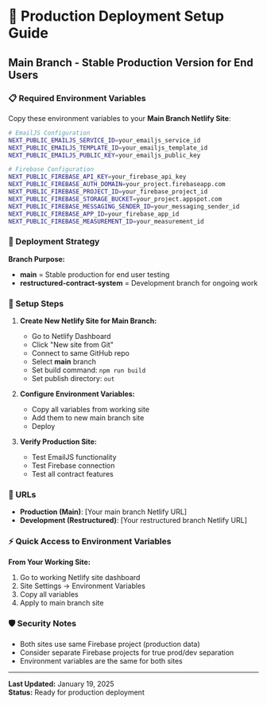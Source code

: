 # 🚀 Production Deployment Setup Guide

## Main Branch - Stable Production Version for End Users

### 📋 Required Environment Variables

Copy these environment variables to your **Main Branch Netlify Site**:

```bash
# EmailJS Configuration
NEXT_PUBLIC_EMAILJS_SERVICE_ID=your_emailjs_service_id
NEXT_PUBLIC_EMAILJS_TEMPLATE_ID=your_emailjs_template_id
NEXT_PUBLIC_EMAILJS_PUBLIC_KEY=your_emailjs_public_key

# Firebase Configuration
NEXT_PUBLIC_FIREBASE_API_KEY=your_firebase_api_key
NEXT_PUBLIC_FIREBASE_AUTH_DOMAIN=your_project.firebaseapp.com
NEXT_PUBLIC_FIREBASE_PROJECT_ID=your_firebase_project_id
NEXT_PUBLIC_FIREBASE_STORAGE_BUCKET=your_project.appspot.com
NEXT_PUBLIC_FIREBASE_MESSAGING_SENDER_ID=your_messaging_sender_id
NEXT_PUBLIC_FIREBASE_APP_ID=your_firebase_app_id
NEXT_PUBLIC_FIREBASE_MEASUREMENT_ID=your_measurement_id
```

### 🎯 Deployment Strategy

**Branch Purpose:**
- **main** = Stable production for end user testing
- **restructured-contract-system** = Development branch for ongoing work

### 📝 Setup Steps

1. **Create New Netlify Site for Main Branch:**
   - Go to Netlify Dashboard
   - Click "New site from Git"
   - Connect to same GitHub repo
   - Select **main** branch
   - Set build command: `npm run build`
   - Set publish directory: `out`

2. **Configure Environment Variables:**
   - Copy all variables from working site
   - Add them to new main branch site
   - Deploy

3. **Verify Production Site:**
   - Test EmailJS functionality
   - Test Firebase connection
   - Test all contract features

### 🔗 URLs

- **Production (Main)**: [Your main branch Netlify URL]
- **Development (Restructured)**: [Your restructured branch Netlify URL]

### ⚡ Quick Access to Environment Variables

**From Your Working Site:**
1. Go to working Netlify site dashboard
2. Site Settings → Environment Variables
3. Copy all variables
4. Apply to main branch site

### 🛡️ Security Notes

- Both sites use same Firebase project (production data)
- Consider separate Firebase projects for true prod/dev separation
- Environment variables are the same for both sites

---

**Last Updated:** January 19, 2025  
**Status:** Ready for production deployment 